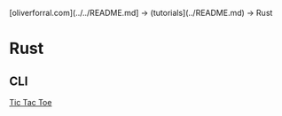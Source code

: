 [oliverforral.com](../../README.md] -> (tutorials](../README.md) -> Rust

# Rust

## CLI

[Tic Tac Toe](cli/tic-tac-toe.md)
